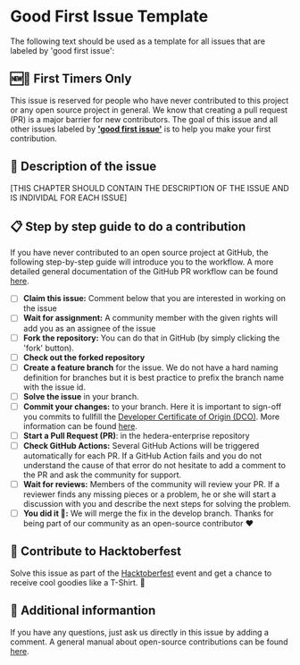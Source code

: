 # Good First Issue Template

The following text should be used as a template for all issues that are labeled by 'good first issue':

## 🆕🐥 First Timers Only

This issue is reserved for people who have never contributed to this project or any open source project in general.
We know that creating a pull request (PR) is a major barrier for new contributors.
The goal of this issue and all other issues labeled by [**'good first issue'**](https://github.com/issues?q=is%3Aopen+is%3Aissue+org%3AOpenElements+archived%3Afalse+label%3A%22good+first+issue%22) is to help you make your first contribution.

## 👾 Description of the issue

[THIS CHAPTER SHOULD CONTAIN THE DESCRIPTION OF THE ISSUE AND IS INDIVIDAL FOR EACH ISSUE]

## 📋 Step by step guide to do a contribution

If you have never contributed to an open source project at GitHub, the following step-by-step guide will introduce you to the workflow. 
A more detailed general documentation of the GitHub PR workflow can be found [here](https://github.com/firstcontributions/first-contributions/blob/master/README.md).

- [ ] **Claim this issue:** Comment below that you are interested in working on the issue
- [ ] **Wait for assignment:** A community member with the given rights will add you as an assignee of the issue
- [ ] **Fork the repository:** You can do that in GitHub (by simply clicking the 'fork' button).
- [ ] **Check out the forked repository**
- [ ] **Create a feature branch** for the issue. We do not have a hard naming definition for branches but it is best practice to prefix the branch name with the issue id.
- [ ] **Solve the issue** in your branch.
- [ ] **Commit your changes:** to your branch. Here it is important to sign-off you commits to fullfill the [Developer Certificate of Origin (DCO)](https://developercertificate.org). More information can be found [here](https://wiki.linuxfoundation.org/dco).
- [ ] **Start a Pull Request (PR)**: in the hedera-enterprise repository
- [ ] **Check GitHub Actions:** Several GitHub Actions will be triggered automatically for each PR. If a GitHub Action fails and you do not understand the cause of that error do not hesitate to add a comment to the PR and ask the community for support.
- [ ] **Wait for reviews:** Members of the community will review your PR. If a reviewer finds any missing pieces or a problem, he or she will start a discussion with you and describe the next steps for solving the problem.
- [ ] **You did it 🎉:** We will merge the fix in the develop branch. Thanks for being part of our community as an open-source contributor ❤️

## 🎉 Contribute to Hacktoberfest

Solve this issue as part of the [Hacktoberfest](https://hacktoberfest.digitalocean.com) event and get a chance to receive cool goodies like a T-Shirt. 🎽

## 🤔 Additional informantion

If you have any questions, just ask us directly in this issue by adding a comment. A general manual about open-source contributions can be found [here](https://github.com/firstcontributions/first-contributions/blob/master/README.md).
